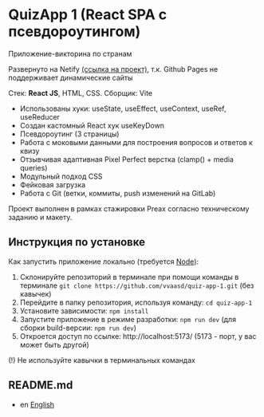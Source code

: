 # QuizApp 1 (React SPA с псевдороутингом)

Приложение-викторина по странам 

Развернуто на Netify [(ссылка на проект)](https://vvaasd-quiz-app-1.netlify.app), т.к. Github Pages не поддерживает динамические сайты

Стек: **React JS**, HTML, CSS.
Сборщик: Vite

- Использованы хуки: useState, useEffect, useContext, useRef, useReducer
- Создан кастомный React хук useKeyDown
- Псевдороутинг (3 страницы)
- Работа с моковыми данными для построения вопросов и ответов к квизу
- Отзывчивая адаптивная Pixel Perfect верстка (clamp() + media queries)
- Модульный подход CSS
- Фейковая загрузка
- Работа с Git (ветки, коммиты, push изменений на GitLab)

Проект выполнен в рамках стажировки Preax согласно техническому заданию и макету.

## Инструкция по установке

Как запустить приложение локально (требуется [Node](https://nodejs.org/en)):
1) Cклонируйте репозиторий в терминале при помощи команды в терминале `git clone https://github.com/vvaasd/quiz-app-1.git` (без кавычек)
2) Перейдите в папку репозитория, используя команду: `cd quiz-app-1` 
3) Установите зависимости: `npm install`
4) Запустите приложение в режиме разработки: `npm run dev` (для сборки build-версии: `npm run dev`)
5) Откроется доступ по ссылке: http://localhost:5173/ (5173 - порт, у вас может быть другой)

(!) Не используйте кавычки в терминальных командах

## README.md

- en [English](https://github.com/vvaasd/quiz-app-1/blob/main/README-EN.md)
